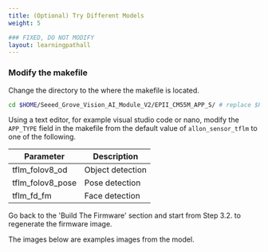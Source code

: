 ```yaml
---
title: (Optional) Try Different Models
weight: 5

### FIXED, DO NOT MODIFY
layout: learningpathall
---
```



### Modify the makefile

Change the directory to the where the makefile is located.

```bash
cd $HOME/Seeed_Grove_Vision_AI_Module_V2/EPII_CM55M_APP_S/ # replace $HOME with the location of the project
```

Using a text editor, for example visual studio code or nano, modify the `APP_TYPE` field in the makefile from the default value of `allon_sensor_tflm` to one of the following. 


|Parameter|Description|
|---|---|
|tflm_folov8_od|Object detection|
|tflm_folov8_pose|Pose detection|
|tflm_fd_fm|Face detection|

Go back to the 'Build The Firmware' section and start from Step 3.2. to regenerate the firmware image. 

The images below are examples images from the model. 

